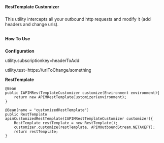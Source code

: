 ##

**RestTemplate Customizer**

###

This utility intercepts all your outbound http requests and modify it (add headers and change urls).  


##
****How To Use****

###
****Configuration****

utility.subscriptionkey=headerToAdd

utility.test=https://urlToChange/something

****RestTemplate****

	@Bean
    public IAPIMRestTemplateCustomizer customize(Environment environment){
        return new APIMRestTemplateCustomizer(environment);
    }

    @Bean(name = "customizedRestTemplate")
    public RestTemplate apimCustomizedRestTemplate(IAPIMRestTemplateCustomizer customizer){
        RestTemplate restTemplate = new RestTemplate();
        customizer.customize(restTemplate, APIMOutboundStream.NETAXEPT);
        return restTemplate;
    }









